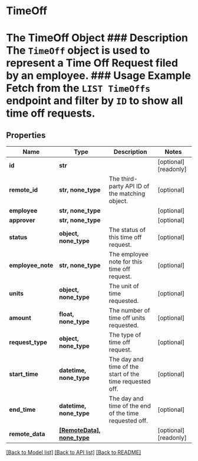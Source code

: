 # TimeOff

# The TimeOff Object ### Description The `TimeOff` object is used to represent a Time Off Request filed by an employee.  ### Usage Example Fetch from the `LIST TimeOffs` endpoint and filter by `ID` to show all time off requests.

## Properties
Name | Type | Description | Notes
------------ | ------------- | ------------- | -------------
**id** | **str** |  | [optional] [readonly] 
**remote_id** | **str, none_type** | The third-party API ID of the matching object. | [optional] 
**employee** | **str, none_type** |  | [optional] 
**approver** | **str, none_type** |  | [optional] 
**status** | **object, none_type** | The status of this time off request. | [optional] 
**employee_note** | **str, none_type** | The employee note for this time off request. | [optional] 
**units** | **object, none_type** | The unit of time requested. | [optional] 
**amount** | **float, none_type** | The number of time off units requested. | [optional] 
**request_type** | **object, none_type** | The type of time off request. | [optional] 
**start_time** | **datetime, none_type** | The day and time of the start of the time requested off. | [optional] 
**end_time** | **datetime, none_type** | The day and time of the end of the time requested off. | [optional] 
**remote_data** | [**[RemoteData], none_type**](RemoteData.md) |  | [optional] [readonly] 

[[Back to Model list]](../README.md#documentation-for-models) [[Back to API list]](../README.md#documentation-for-api-endpoints) [[Back to README]](../README.md)


